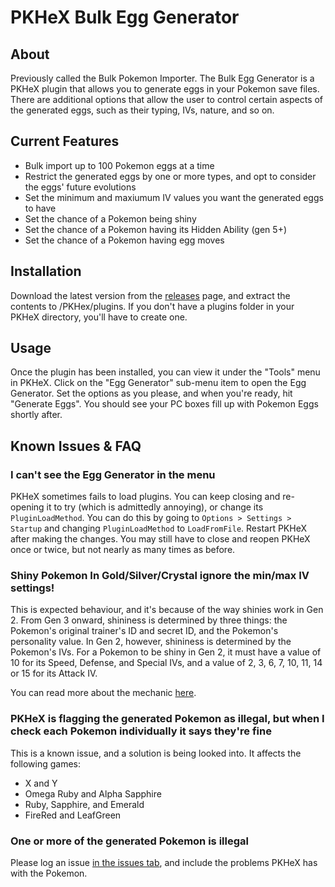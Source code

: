 # PKHeX Bulk Egg Generator
## About
Previously called the Bulk Pokemon Importer. The Bulk Egg Generator is a PKHeX plugin that allows you to generate eggs in your Pokemon save files. There are additional options that allow the user to control certain aspects of the generated eggs, such as their typing, IVs, nature, and so on.

## Current Features
* Bulk import up to 100 Pokemon eggs at a time
* Restrict the generated eggs by one or more types, and opt to consider the eggs' future evolutions
* Set the minimum and maxiumum IV values you want the generated eggs to have
* Set the chance of a Pokemon being shiny
* Set the chance of a Pokemon having its Hidden Ability (gen 5+)
* Set the chance of a Pokemon having egg moves

## Installation
Download the latest version from the <a href="https://github.com/CDNRae/pkhex-bulk-importer/releases">releases</a> page, and extract the contents to /PKHex/plugins.  If you don't have a plugins folder in your PKHeX directory, you'll have to create one.

## Usage
Once the plugin has been installed, you can view it under the "Tools" menu in PKHeX.  Click on the "Egg Generator" sub-menu item to open the Egg Generator. Set the options as you please, and when you're ready, hit "Generate Eggs". You should see your PC boxes fill up with Pokemon Eggs shortly after.

## Known Issues & FAQ
### I can't see the Egg Generator in the menu
PKHeX sometimes fails to load plugins. You can keep closing and re-opening it to try (which is admittedly annoying), or change its `PluginLoadMethod`. You can do this by going to `Options > Settings > Startup` and changing `PluginLoadMethod` to `LoadFromFile`. Restart PKHeX after making the changes. You may still have to close and reopen PKHeX once or twice, but not nearly as many times as before.

### Shiny Pokemon In Gold/Silver/Crystal ignore the min/max IV settings!
This is expected behaviour, and it's because of the way shinies work in Gen 2. From Gen 3 onward, shininess is determined by three things: the Pokemon's original trainer's ID and secret ID, and the Pokemon's personality value. In Gen 2, however, shininess is determined by the Pokemon's IVs. For a Pokemon to be shiny in Gen 2, it must have a value of 10 for its Speed, Defense, and Special IVs, and a value of 2, 3, 6, 7, 10, 11, 14 or 15 for its Attack IV.

You can read more about the mechanic <a href="https://bulbapedia.bulbagarden.net/wiki/Shiny_Pok%C3%A9mon#Generation_II">here</a>.

### PKHeX is flagging the generated Pokemon as illegal, but when I check each Pokemon individually it says they're fine
This is a known issue, and a solution is being looked into. It affects the following games:
* X and Y
* Omega Ruby and Alpha Sapphire
* Ruby, Sapphire, and Emerald
* FireRed and LeafGreen

### One or more of the generated Pokemon is illegal
Please log an issue <a href="https://github.com/CDNRae/pkhex-bulk-egg-generator/issues">in the issues tab</a>, and include the problems PKHeX has with the Pokemon.


